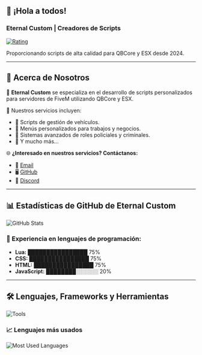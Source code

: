 ## 👋 ¡Hola a todos!

### Eternal Custom | Creadores de Scripts

[![Rating](https://img.shields.io/badge/rating-★★★★★-brightgreen)]()

Proporcionando scripts de alta calidad para QBCore y ESX desde 2024.

---

## 📜 Acerca de Nosotros

🔧 **Eternal Custom** se especializa en el desarrollo de scripts personalizados para servidores de FiveM utilizando QBCore y ESX.

📂 Nuestros servicios incluyen:
- 🚗 Scripts de gestión de vehículos.
- 🏢 Menús personalizados para trabajos y negocios.
- 🚓 Sistemas avanzados de roles policiales y criminales.
- 🧰 Y mucho más...

🌐 **¿Interesado en nuestros servicios? Contáctanos:**
- 📧 [Email](mailto:eternalcustoom@gmail.com)
- 🖥️ [GitHub](https://github.com/EternalCustom/Eternal-Custom)
- 💬 [Discord](https://discord.gg/3GtnX5UD)

---

## 📊 Estadísticas de GitHub de Eternal Custom

![GitHub Stats](https://github-readme-stats.vercel.app/api?username=EternalCustom&show_icons=true&hide_border=true&theme=dark)

### 🚀 Experiencia en lenguajes de programación:

- **Lua:** ████████████████ 75%
- **CSS:** ████████████████ 75%
- **HTML:** ████████████████ 75%
- **JavaScript:** ████████░░░░░░ 20%

---

## 🛠️ Lenguajes, Frameworks y Herramientas

![Tools](ruta-a-tu-imagen-tools.png)

### 📈 Lenguajes más usados

![Most Used Languages](ruta-a-tu-imagen-most-used-languages.png)